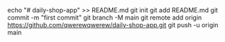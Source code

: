 echo "# daily-shop-app" >> README.md
git init
git add README.md
git commit -m "first commit"
git branch -M main
git remote add origin https://github.com/qwerewqwerew/daily-shop-app.git
git push -u origin main